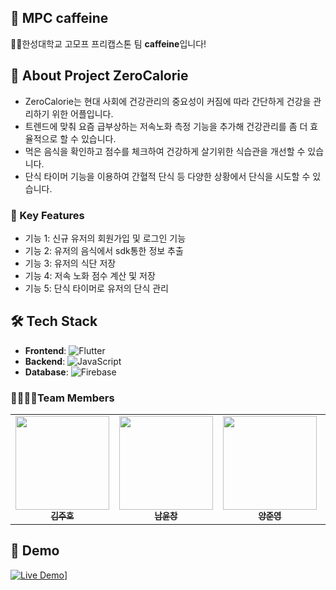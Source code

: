 ## 👋 MPC caffeine

🙋‍♀️한성대학교 고모프 프리캡스톤 팀 **caffeine**입니다! 

## 🚀 About Project ZeroCalorie
- ZeroCalorie는 현대 사회에 건강관리의 중요성이 커짐에 따라 간단하게 건강을 관리하기 위한 어플입니다.
- 트렌드에 맞춰 요즘 급부상하는 저속노화 측정 기능을 추가해 건강관리를 좀 더 효율적으로 할 수 있습니다.
- 먹은 음식을 확인하고 점수를 체크하여 건강하게 살기위한 식습관을 개선할 수 있습니다.
- 단식 타이머 기능을 이용하여 간혈적 단식 등 다양한 상황에서 단식을 시도할 수 있습니다.

### 🎯 Key Features
- 기능 1: 신규 유저의 회원가입 및 로그인 기능
- 기능 2: 유저의 음식에서 sdk통한 정보 추출
- 기능 3: 유저의 식단 저장
- 기능 4: 저속 노화 점수 계산 및 저장
- 기능 5: 단식 타이머로 유저의 단식 관리

## 🛠️ Tech Stack

- **Frontend**: ![Flutter](https://img.shields.io/badge/-Flutter-02569B?logo=flutter&logoColor=white&style=for-the-badge)
- **Backend**: ![JavaScript](https://img.shields.io/badge/javascript-F7DF1E?style=for-the-badge&logo=javascript&logoColor=black)
- **Database**: ![Firebase](https://img.shields.io/badge/-Firebase-FFCA28?logo=firebase&logoColor=white&style=for-the-badge)

### 👨‍👩‍👧‍👧Team Members
<table>
  <tbody>
    <tr>
      <td align="center"><a href="https://github.com/kimjuho1559"><img src="https://github.com/user-attachments/assets/a6695d74-4c62-47eb-9f31-9aff60d0a8ac" width="150px;" alt=""/><br /><sub><b>김주호</b></sub></a><br /></td>
      <td align="center"><a href="https://github.com/ycnham"><img src="https://github.com/user-attachments/assets/e960a4b4-a145-4a0c-8c6f-3cd480fba1a3" width="150px;" alt=""/><br /><sub><b>남윤창</b></sub></a><br /></td>
      <td align="center"><a href="https://github.com/JunYoung0000"><img src="https://github.com/user-attachments/assets/50c94fef-5615-41a4-955f-5d46cde96b96" width="150px;" alt=""/><br /><sub><b>양준영</b></sub></a><br /></td>
      <td align="center"><a href="https://github.com/mingioes"><img src="https://github.com/user-attachments/assets/ca50c807-0d76-4eb8-958e-b990a8a26786" width="150px;" alt=""/><br /><sub><b>강민서</b></sub></a><br /></td>
    </tr>
  </tbody>
</table>

## 🎥 Demo
[![Live Demo](https://github.com/user-attachments/assets/f62363dd-9ef6-40b5-8b6e-8bf653fa6fa5)](https://youtu.be/UQsrzBY9jr8)]


<!--

**Here are some ideas to get you started:**

🙋‍♀️ A short introduction - what is your organization all about?
🌈 Contribution guidelines - how can the community get involved?
👩‍💻 Useful resources - where can the community find your docs? Is there anything else the community should know?
🍿 Fun facts - what does your team eat for breakfast?
🧙 Remember, you can do mighty things with the power of [Markdown](https://docs.github.com/github/writing-on-github/getting-started-with-writing-and-formatting-on-github/basic-writing-and-formatting-syntax)
-->
